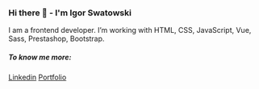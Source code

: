 ### Hi there 👋 - I'm Igor Swatowski

I am a frontend developer. I’m working with  HTML, CSS, JavaScript, Vue, Sass, Prestashop, Bootstrap.

##### To know me more:
[Linkedin](https://www.linkedin.com/in/igor-swatowski-321796186/)
[Portfolio](https://convertcode.pl/)
